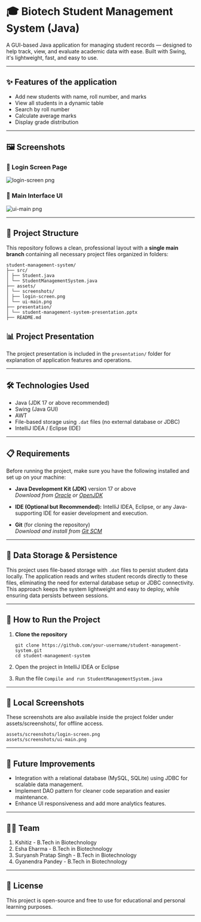 # 🎓 Biotech Student Management System (Java)

A GUI-based Java application for managing student records — designed to help track, view, and evaluate academic data with ease. Built with Swing, it's lightweight, fast, and easy to use.

---

## ✨ Features of the application

- Add new students with name, roll number, and marks
- View all students in a dynamic table
- Search by roll number
- Calculate average marks
- Display grade distribution

---

## 🖼️ Screenshots

### 🔐 Login Screen Page
![login-screen png](https://github.com/user-attachments/assets/f1fe23b7-24de-4958-991e-27f0b510446f)


### 🧾 Main Interface UI  
![ui-main png](https://github.com/user-attachments/assets/8a885155-4e92-4adb-a53a-84a9d11b9e28)


---

## 📁 Project Structure

This repository follows a clean, professional layout with a **single main branch** containing all necessary project files organized in folders:
````
student-management-system/
├── src/
│ ├── Student.java
│ └── StudentManagementSystem.java
├── assets/
│ └── screenshots/
│ ├── login-screen.png
│ └── ui-main.png
├── presentation/
│ └── student-management-system-presentation.pptx
├── README.md
````

## 📊 Project Presentation

The project presentation is included in the `presentation/` folder for explanation of application features and operations.

---

## 🛠️ Technologies Used

- Java (JDK 17 or above recommended)
- Swing (Java GUI)
- AWT
- File-based storage using `.dat` files (no external database or JDBC)
- IntelliJ IDEA / Eclipse (IDE)

---

## 📋 Requirements

Before running the project, make sure you have the following installed and set up on your machine:

- **Java Development Kit (JDK)** version 17 or above  
  _Download from [Oracle](https://www.oracle.com/java/technologies/javase/jdk17-archive-downloads.html) or [OpenJDK](https://openjdk.org/)_

- **IDE (Optional but Recommended):** IntelliJ IDEA, Eclipse, or any Java-supporting IDE for easier development and execution.

- **Git** (for cloning the repository)  
  _Download and install from [Git SCM](https://git-scm.com/)_


---

## 💾 Data Storage & Persistence

This project uses file-based storage with `.dat` files to persist student data locally. The application reads and writes student records directly to these files, eliminating the need for external database setup or JDBC connectivity. This approach keeps the system lightweight and easy to deploy, while ensuring data persists between sessions.

---
## 🚀 How to Run the Project

1. **Clone the repository**
   ```
   git clone https://github.com/your-username/student-management-system.git
   cd student-management-system
   ```
2. Open the project in IntelliJ IDEA or Eclipse

3. Run the file
     ```Compile and run StudentManagementSystem.java```

---

## 📸 Local Screenshots
These screenshots are also available inside the project folder under assets/screenshots/, for offline access.

````
assets/screenshots/login-screen.png  
assets/screenshots/ui-main.png
````
---

## 🔮 Future Improvements

- Integration with a relational database (MySQL, SQLite) using JDBC for scalable data management.
- Implement DAO pattern for cleaner code separation and easier maintenance.
- Enhance UI responsiveness and add more analytics features.

---

## 👨‍💻 Team

1. Kshitiz -
   B.Tech in Biotechnology
2. Esha Eharma -
   B.Tech in Biotechnology
3. Suryansh Pratap Singh -
   B.Tech in Biotechnology
4. Gyanendra Pandey -
   B.Tech in Biotechnology    

---

## 📜 License
This project is open-source and free to use for educational and personal learning purposes.

---
